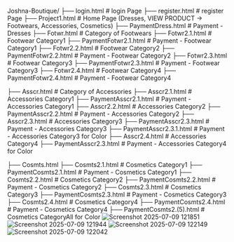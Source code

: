 Joshna-Boutique/
├── login.html    # login Page
    ├── register.html  # register Page
        ├── Project1.html   # Home Page (Dresses, VIEW PRODUCT -> Footwears, Accessories, Cosmetics)
            ├── PaymentDress.html   # Payment - Dresses
    ├── Fotwr.html          # Category of Footwears
        ├── Fotwr2.1.html       # Footwear Category1
            ├── PaymentFotwr2.1.html   # Payment - Footwear Category1
        ├── Fotwr2.2.html     # Footwear Category2
            ├── PaymentFotwr2.2.html   # Payment - Footwear Category2
        ├── Fotwr2.3.html     # Footwear Category3
            ├── PaymentFotwr2.3.html   # Payment - Footwear Category3
        ├── Fotwr2.4.html     # Footwear Category4
            ├── PaymentFotwr2.4.html   # Payment - Footwear Category4
        
   ├── Asscr.html          # Category of Accessories
       ├── Asscr2.1.html       # Accessories Category1
            ├── PaymentAsscr2.1.html   # Payment - Accessories Category1
        ├── Asscr2.2.html     # Accessories Category2
            ├── PaymentAsscr2.2.html   # Payment - Accessories Category2
        ├── Asscr2.3.html     # Accessories Category3
            ├── PaymentAsscr2.3.html   # Payment - Accessories Category3
                ├── PaymentAsscr2.3.1.html   # Payment - Accessories Category3 for Color
        ├── Asscr2.4.html     # Accessories Category4
            ├── PaymentAsscr2.3.html   # Payment - Accessories Category4 for Color

   ├── Cosmts.html
       ├── Cosmts2.1.html       # Cosmetics Category1
            ├── PaymentCosmts2.1.html   # Payment - Cosmetics Category1
        ├── Cosmts2.2.html     # Cosmetics Category2
            ├── PaymentCosmts2.2.html   # Payment - Cosmetics Category2
        ├── Cosmts2.3.html     # Cosmetics Category3
            ├── PaymentCosmts2.3.html   # Payment - Cosmetics Category3
        ├── Cosmts2.4.html     # Cosmetics Category4
            ├── PaymentCosmts2.4.html   # Payment - Cosmetics Category4
        ├── PaymentCosmts2.(5).html     # Cosmetics CategoryAll for Color
![Screenshot 2025-07-09 121851](https://github.com/user-attachments/assets/2a3017a3-35c7-4d32-9437-386d8620f01e)
![Screenshot 2025-07-09 121944](https://github.com/user-attachments/assets/6e164c59-5292-4ce4-9fe1-1f514e584430)
![Screenshot 2025-07-09 122149](https://github.com/user-attachments/assets/2b1199fe-2bbf-4a2e-bdae-a4c59c6106ae)
![Screenshot 2025-07-09 122042](https://github.com/user-attachments/assets/23465a45-2384-428a-8434-73d23df168dd)

